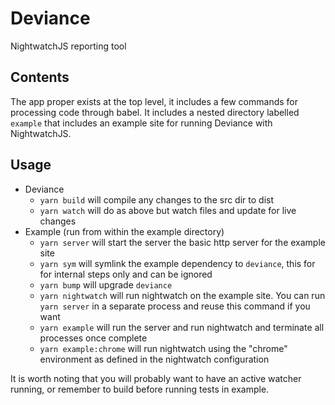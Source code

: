 # Deviance
NightwatchJS reporting tool

## Contents

The app proper exists at the top level, it includes a few commands for processing code through babel. It includes a nested directory labelled `example` that includes an example site for running Deviance with NightwatchJS.

## Usage

* Deviance
  * `yarn build` will compile any changes to the src dir to dist
  * `yarn watch` will do as above but watch files and update for live changes
* Example (run from within the example directory)
  * `yarn server` will start the server the basic http server for the example site
  * `yarn sym` will symlink the example dependency to `deviance`, this for for internal steps only and can be ignored 
  * `yarn bump` will upgrade `deviance` 
  * `yarn nightwatch` will run nightwatch on the example site. You can run `yarn server` in a separate process and reuse this command if you want
  * `yarn example` will run the server and run nightwatch and terminate all processes once complete
  * `yarn example:chrome` will run nightwatch using the "chrome" environment as defined in the nightwatch configuration

It is worth noting that you will probably want to have an active watcher running, or remember to build before running tests in example.
